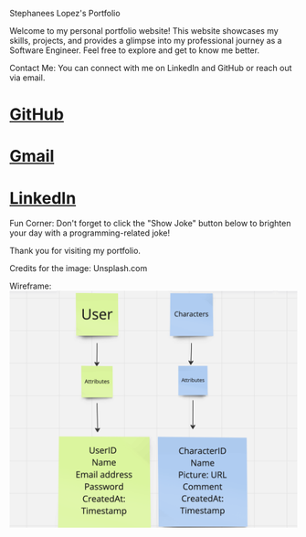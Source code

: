 Stephanees Lopez's Portfolio

Welcome to my personal portfolio website! This website showcases my skills, projects, and provides a glimpse into my professional journey as a Software Engineer. Feel free to explore and get to know me better.

Contact Me:
You can connect with me on LinkedIn and GitHub or reach out via email.
# [GitHub](https://github.com/stephanees020719)
# [Gmail](mailto:stephanees020719@gmail.com)
# [LinkedIn](https://www.linkedin.com/in/stephanees-lopez/)

Fun Corner:
Don't forget to click the "Show Joke" button below to brighten your day with a programming-related joke!

Thank you for visiting my portfolio.

Credits for the image:
Unsplash.com


Wireframe: 
![Alt text](wareframe.png)